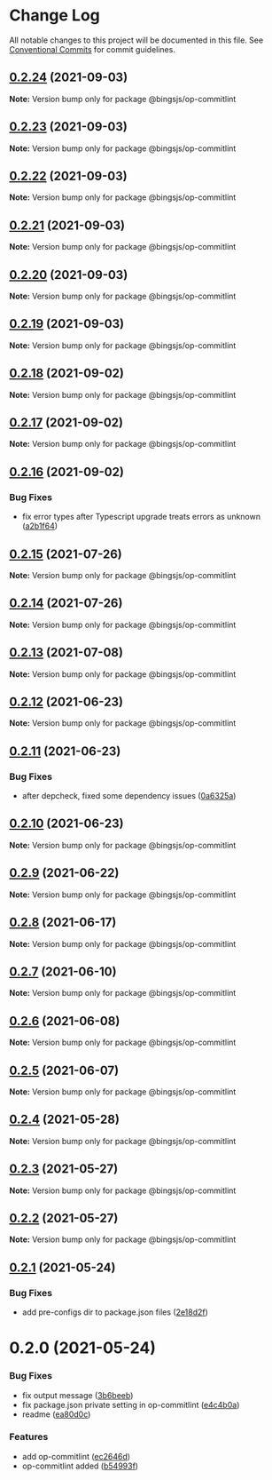 # Change Log

All notable changes to this project will be documented in this file.
See [Conventional Commits](https://conventionalcommits.org) for commit guidelines.

## [0.2.24](https://github.com/bingtimren/op-tools/compare/@bingsjs/op-commitlint@0.2.23...@bingsjs/op-commitlint@0.2.24) (2021-09-03)

**Note:** Version bump only for package @bingsjs/op-commitlint





## [0.2.23](https://github.com/bingtimren/op-tools/compare/@bingsjs/op-commitlint@0.2.22...@bingsjs/op-commitlint@0.2.23) (2021-09-03)

**Note:** Version bump only for package @bingsjs/op-commitlint





## [0.2.22](https://github.com/bingtimren/op-tools/compare/@bingsjs/op-commitlint@0.2.21...@bingsjs/op-commitlint@0.2.22) (2021-09-03)

**Note:** Version bump only for package @bingsjs/op-commitlint





## [0.2.21](https://github.com/bingtimren/op-tools/compare/@bingsjs/op-commitlint@0.2.20...@bingsjs/op-commitlint@0.2.21) (2021-09-03)

**Note:** Version bump only for package @bingsjs/op-commitlint





## [0.2.20](https://github.com/bingtimren/op-tools/compare/@bingsjs/op-commitlint@0.2.19...@bingsjs/op-commitlint@0.2.20) (2021-09-03)

**Note:** Version bump only for package @bingsjs/op-commitlint





## [0.2.19](https://github.com/bingtimren/op-tools/compare/@bingsjs/op-commitlint@0.2.18...@bingsjs/op-commitlint@0.2.19) (2021-09-03)

**Note:** Version bump only for package @bingsjs/op-commitlint





## [0.2.18](https://github.com/bingtimren/op-tools/compare/@bingsjs/op-commitlint@0.2.17...@bingsjs/op-commitlint@0.2.18) (2021-09-02)

**Note:** Version bump only for package @bingsjs/op-commitlint





## [0.2.17](https://github.com/bingtimren/op-tools/compare/@bingsjs/op-commitlint@0.2.16...@bingsjs/op-commitlint@0.2.17) (2021-09-02)

**Note:** Version bump only for package @bingsjs/op-commitlint





## [0.2.16](https://github.com/bingtimren/op-tools/compare/@bingsjs/op-commitlint@0.2.15...@bingsjs/op-commitlint@0.2.16) (2021-09-02)


### Bug Fixes

* fix error types after Typescript upgrade treats errors as unknown ([a2b1f64](https://github.com/bingtimren/op-tools/commit/a2b1f64859bafa9d6ef0e1c273f7e92e43e029a5))





## [0.2.15](https://github.com/bingtimren/op-tools/compare/@bingsjs/op-commitlint@0.2.14...@bingsjs/op-commitlint@0.2.15) (2021-07-26)

**Note:** Version bump only for package @bingsjs/op-commitlint





## [0.2.14](https://github.com/bingtimren/op-tools/compare/@bingsjs/op-commitlint@0.2.13...@bingsjs/op-commitlint@0.2.14) (2021-07-26)

**Note:** Version bump only for package @bingsjs/op-commitlint





## [0.2.13](https://github.com/bingtimren/op-tools/compare/@bingsjs/op-commitlint@0.2.12...@bingsjs/op-commitlint@0.2.13) (2021-07-08)

**Note:** Version bump only for package @bingsjs/op-commitlint





## [0.2.12](https://github.com/bingtimren/op-tools/compare/@bingsjs/op-commitlint@0.2.11...@bingsjs/op-commitlint@0.2.12) (2021-06-23)

**Note:** Version bump only for package @bingsjs/op-commitlint





## [0.2.11](https://github.com/bingtimren/op-tools/compare/@bingsjs/op-commitlint@0.2.10...@bingsjs/op-commitlint@0.2.11) (2021-06-23)


### Bug Fixes

* after depcheck, fixed some dependency issues ([0a6325a](https://github.com/bingtimren/op-tools/commit/0a6325aa844ddd02159dbf540313219a84088848))





## [0.2.10](https://github.com/bingtimren/op-tools/compare/@bingsjs/op-commitlint@0.2.9...@bingsjs/op-commitlint@0.2.10) (2021-06-23)

**Note:** Version bump only for package @bingsjs/op-commitlint





## [0.2.9](https://github.com/bingtimren/op-tools/compare/@bingsjs/op-commitlint@0.2.8...@bingsjs/op-commitlint@0.2.9) (2021-06-22)

**Note:** Version bump only for package @bingsjs/op-commitlint





## [0.2.8](https://github.com/bingtimren/op-tools/compare/@bingsjs/op-commitlint@0.2.7...@bingsjs/op-commitlint@0.2.8) (2021-06-17)

**Note:** Version bump only for package @bingsjs/op-commitlint





## [0.2.7](https://github.com/bingtimren/op-tools/compare/@bingsjs/op-commitlint@0.2.6...@bingsjs/op-commitlint@0.2.7) (2021-06-10)

**Note:** Version bump only for package @bingsjs/op-commitlint





## [0.2.6](https://github.com/bingtimren/op-tools/compare/@bingsjs/op-commitlint@0.2.5...@bingsjs/op-commitlint@0.2.6) (2021-06-08)

**Note:** Version bump only for package @bingsjs/op-commitlint





## [0.2.5](https://github.com/bingtimren/op-tools/compare/@bingsjs/op-commitlint@0.2.4...@bingsjs/op-commitlint@0.2.5) (2021-06-07)

**Note:** Version bump only for package @bingsjs/op-commitlint





## [0.2.4](https://github.com/bingtimren/op-tools/compare/@bingsjs/op-commitlint@0.2.3...@bingsjs/op-commitlint@0.2.4) (2021-05-28)

**Note:** Version bump only for package @bingsjs/op-commitlint





## [0.2.3](https://github.com/bingtimren/op-tools/compare/@bingsjs/op-commitlint@0.2.2...@bingsjs/op-commitlint@0.2.3) (2021-05-27)

**Note:** Version bump only for package @bingsjs/op-commitlint





## [0.2.2](https://github.com/bingtimren/op-tools/compare/@bingsjs/op-commitlint@0.2.1...@bingsjs/op-commitlint@0.2.2) (2021-05-27)

**Note:** Version bump only for package @bingsjs/op-commitlint





## [0.2.1](https://github.com/bingtimren/op-tools/compare/@bingsjs/op-commitlint@0.2.0...@bingsjs/op-commitlint@0.2.1) (2021-05-24)


### Bug Fixes

* add pre-configs dir to package.json files ([2e18d2f](https://github.com/bingtimren/op-tools/commit/2e18d2ffe03dd258249da4d40b125eb1ef56adac))





# 0.2.0 (2021-05-24)


### Bug Fixes

* fix output message ([3b6beeb](https://github.com/bingtimren/op-tools/commit/3b6beeb476b0795b5f1f0d845c7fc64763722a47))
* fix package.json private setting in op-commitlint ([e4c4b0a](https://github.com/bingtimren/op-tools/commit/e4c4b0a2e32d52fa7ccf6dc299d0d18c4c9a61e2))
* readme ([ea80d0c](https://github.com/bingtimren/op-tools/commit/ea80d0c04b3c75b9a0e6e8ac9de8e8a6bedd2d9d))


### Features

* add op-commitlint ([ec2646d](https://github.com/bingtimren/op-tools/commit/ec2646dfc74703b1599b4bd1031be8c86a09e472))
* op-commitlint added ([b54993f](https://github.com/bingtimren/op-tools/commit/b54993fff413d4116f1906db24435f1e7f7173a2))
